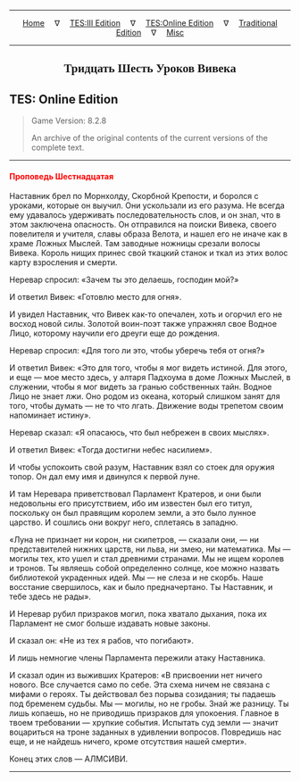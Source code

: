 
---

<!-- Jekyll Page Links -->

<center>
<a href="../../../../index.html">Home</a>
&emsp;&nabla;&emsp;
<a href="../../../index-tes3.html">TES:III Edition</a>
&emsp;&nabla;&emsp;
<a href="../../../index-teso.html">TES:Online Edition</a>
&emsp;&nabla;&emsp;
<a href="../../../index-traditional.html">Traditional Edition</a>
&emsp;&nabla;&emsp;
<a href="../../../index-misc.html">Misc</a>
</center>

<!-- Markdown Body Below: -->

---

<center>
<h2><span style="font-family:Georgia">Тридцать Шесть Уроков Вивека</span></h2>
</center>

## TES: Online Edition

> Game Version: 8.2.8
>
> An archive of the original contents of the current versions of the complete text.

---

#### <span style="color:red">Проповедь Шестнадцатая</span>

Наставник брел по Морнхолду, Скорбной Крепости, и боролся с уроками, которые он выучил. Они ускользали из его разума. Не всегда ему удавалось удерживать последовательность слов, и он знал, что в этом заключена опасность. Он отправился на поиски Вивека, своего повелителя и учителя, славы образа Велота, и нашел его не иначе как в храме Ложных Мыслей. Там заводные ножницы срезали волосы Вивека. Король нищих принес свой ткацкий станок и ткал из этих волос карту взросления и смерти.

Неревар спросил: «Зачем ты это делаешь, господин мой?»

И ответил Вивек: «Готовлю место для огня».

И увидел Наставник, что Вивек как-то опечален, хоть и огорчил его не восход новой силы. Золотой воин-поэт также упражнял свое Водное Лицо, которому научили его дреуги еще до рождения.

Неревар спросил: «Для того ли это, чтобы уберечь тебя от огня?»

И ответил Вивек: «Это для того, чтобы я мог видеть истиной. Для этого, и еще — мое место здесь, у алтаря Падхоума в доме Ложных Мыслей, в служении, чтобы я мог видеть за гранью собственных тайн. Водное Лицо не знает лжи. Оно родом из океана, который слишком занят для того, чтобы думать — не то что лгать. Движение воды трепетом своим напоминает истину».

Неревар сказал: «Я опасаюсь, что был небрежен в своих мыслях».

И ответил Вивек: «Тогда достигни небес насилием».

И чтобы успокоить свой разум, Наставник взял со стоек для оружия топор. Он дал ему имя и двинулся к первой луне.

И там Неревара приветствовал Парламент Кратеров, и они были недовольны его присутствием, ибо им известен был его титул, поскольку он был правящим королем земли, а это было лунное царство. И сошлись они вокруг него, сплетаясь в западню.

«Луна не признает ни корон, ни скипетров, — сказали они, — ни представителей нижних царств, ни льва, ни змею, ни математика. Мы — могилы тех, кто ушел и стал древними странами. Мы не ищем королев и тронов. Ты являешь собой определенно солнце, кое можно назвать библиотекой украденных идей. Мы — не слеза и не скорбь. Наше восстание свершилось, как и было предначертано. Ты Наставник, и тебе здесь не рады».

И Неревар рубил призраков могил, пока хватало дыхания, пока их Парламент не смог больше издавать новые законы.

И сказал он: «Не из тех я рабов, что погибают».

И лишь немногие члены Парламента пережили атаку Наставника.

И сказал один из выживших Кратеров: «В присвоении нет ничего нового. Все случается само по себе. Эта схема ничем не связана с мифами о героях. Ты действовал без порыва созидания; ты падаешь под бременем судьбы. Мы — могилы, но не гробы. Знай же разницу. Ты лишь копаешь, но не приводишь призраков для упокоения. Главное в твоем требовании — хрупкие события. Испытать суд земли — значит воцариться на троне заданных в удивлении вопросов. Повредишь нас еще, и не найдешь ничего, кроме отсутствия нашей смерти».

Конец этих слов — АЛМСИВИ.

---

